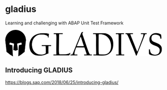 # gladius
Learning and challenging with ABAP Unit Test Framework

![Gladius Logo](/Logo_Gladius_01.png)

## Introducing GLADIUS

https://blogs.sap.com/2018/06/25/introducing-gladius/

